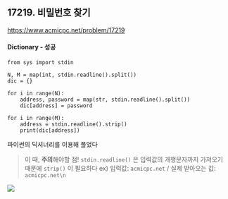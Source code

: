 ## 17219. 비밀번호 찾기
https://www.acmicpc.net/problem/17219

#### Dictionary - 성공
```
from sys import stdin

N, M = map(int, stdin.readline().split())
dic = {}

for i in range(N):
    address, password = map(str, stdin.readline().split())
    dic[address] = password

for i in range(M):
    address = stdin.readline().strip()
    print(dic[address])
```

파이썬의 딕셔너리를 이용해 풀었다

> 이 때, **주의**해야할 점!
`stdin.readline()` 은 입력값의 개행문자까지 가져오기 때문에 `strip()` 이 필요하다
ex) 입력값: `acmicpc.net` / 실제 받아오는 값: `acmicpc.net\n`

![](https://velog.velcdn.com/images/jsh5408/post/6773f3ab-cd9b-4405-93e5-b12369bac096/image.png)
